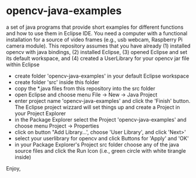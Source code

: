 # opencv-java-examples
a set of java programs that provide short examples for different functions and how to use them in Eclipse IDE. You need a computer with a functional installation for a source of video frames (e.g., usb webcam, Raspberry Pi camera module). This repository assumes that you have already (1) installed opencv with java bindings, (2) installed Eclipse, (3) opened Eclipse and set its default workspace, and (4) created a UserLibrary for your opencv jar file within Eclipse

   - create folder 'opencv-java-examples' in your default Eclipse workspace
   - create folder 'src' inside this folder
   - copy the *.java files from this repository into the src folder
   - open Eclipse and choose menu File -> New -> Java Project
   - enter project name 'opencv-java-examples' and click the 'Finish' button. The Eclipse project wizzard will set things up and create a Project in your Project Explorer
   - in the Package Explorer select the Project 'opencv-java-examples' and choose menu Project -> Properties
   - click on button "Add Library...', choose 'User Library', and click 'Next>'
   - select your userlibrary for opencv and click Buttons for 'Apply' and 'OK'
   - in your Package Explorer's Project src folder choose any of the java source files and click the Run Icon (i.e., green circle with white tirangle inside)

Enjoy,
